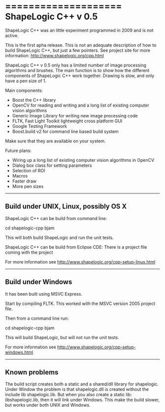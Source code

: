 ====================
ShapeLogic C++ v 0.5
====================

ShapeLogic C++ was an little experiment programmed in 2009 and is not active.

This is the first apha release. This is not an adequate description of how
to build ShapeLogic C++, but just a few pointers.
See project site for more information: http://www.shapelogic.org/cpp.html

ShapeLogic C++ v 0.5 only has a limited number of image processing algorithms 
and brushes. The main function is to show how the different components of 
ShapeLogic C++ work together. Drawing is slow, and only have a pen size of 1.

Main components:
* Boost the C++ library
* OpenCV for reading and writing and a long list of existing computer vision algorithms
* Generic Image Library for writing new image processing code
* FLTK, Fast Light Toolkit lightweight cross platform GUI
* Google Testing Framework
* Boost.build v2 for command line based build system

Make sure that they are available on your system.

Future plans:
* Wiring up a long list of existing computer vision algorithms in OpenCV
* Dialog box class for setting parameters
* Selection of ROI
* Macros
* Faster draw
* More pen sizes

-------------------------------------------------------------------------------
Build under UNIX, Linux, possibly OS X
-------------------------------------------------------------------------------

ShapeLogic C++ can be build from command line:

cd shapelogic-cpp
bjam

This will both build ShapeLogic and run the unit tests.

ShapeLogic C++ can be build from Eclipse CDE:
There is a project file coming with the project

For more information see http://www.shapelogic.org/cpp-setup-linux.html

-------------------------------------------------------------------------------
Build under Windows
-------------------------------------------------------------------------------

It has been built using MSVC Express.

Start by compiling FLTK. This worked with the MSVC version 2005 project file.

Then from a command line run:

cd shapelogic-cpp
bjam

This will build ShapeLogic, but will not run the unit tests.

For more information see http://www.shapelogic.org/cpp-setup-windows.html

-------------------------------------------------------------------------------
Known problems
-------------------------------------------------------------------------------

The build script creates both a static and a shared/dll library for shapelogic.
Under Window the problem is that shapelogic.dll is created without the include 
lib shapelogic.lib. But when you also create a static lib: libshapelogic.lib, 
then it will link under Windows. This make the build slower, but works under 
both UNIX and Windows.
